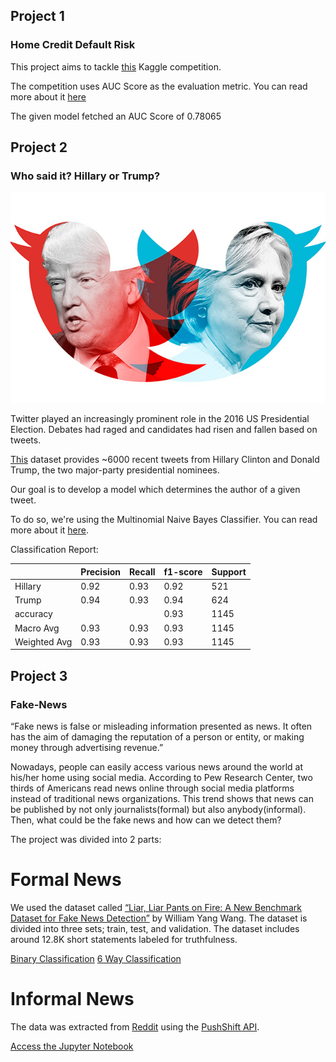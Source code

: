 ## Project 1
### Home Credit Default Risk

This project aims to tackle [this](https://www.kaggle.com/c/da-pt-02/overview) Kaggle competition.

The competition uses AUC Score as the evaluation metric. You can read more about it [here](https://developers.google.com/machine-learning/crash-course/classification/roc-and-auc#:~:text=AUC%20represents%20the%20probability%20that,has%20an%20AUC%20of%201.0.)

The given model fetched an AUC Score of 0.78065

## Project 2
### Who said it? Hillary or Trump?

![Hillary vs Trump](https://github.com/ShubhiKhanna/Who-said-it-Trump-or-Clinton-/blob/main/trumpclinton.jpg)

Twitter played an increasingly prominent role in the 2016 US Presidential Election. Debates had raged and candidates had risen and fallen based on tweets. 

[This](https://www.kaggle.com/benhamner/clinton-trump-tweets/home) dataset provides ~6000 recent tweets from Hillary Clinton and Donald Trump, the two major-party presidential nominees.

Our goal is to develop a model which determines the author of a given tweet.

To do so, we're using the Multinomial Naive Bayes Classifier. You can read more about it [here](https://www.mygreatlearning.com/blog/multinomial-naive-bayes-explained/).

Classification Report:

|              | Precision | Recall | f1-score | Support |
|--------------|-----------|--------|----------|---------|
| Hillary      | 0.92      | 0.93   | 0.92     | 521     |
| Trump        | 0.94      | 0.93   | 0.94     | 624     |
| accuracy     |           |        | 0.93     | 1145    |
| Macro Avg    | 0.93      | 0.93   | 0.93     | 1145    |
| Weighted Avg | 0.93      | 0.93   | 0.93     | 1145    |


## Project 3
### Fake-News

“Fake news is false or misleading information presented as news. It often has the aim of damaging the reputation of a person or entity, or making money through advertising revenue.” 

Nowadays, people can easily access various news around the world at his/her home using social media. According to Pew Research Center, two thirds of Americans read news online through social media platforms instead of traditional news organizations.  This trend shows that news can be published by not only journalists(formal) but also anybody(informal).  Then, what could be the fake news and how can we detect them? 

The project was divided into 2 parts:

# Formal News

We used the dataset called  [“Liar, Liar Pants on Fire: A New Benchmark Dataset for Fake News Detection”](https://arxiv.org/abs/1705.00648) by William Yang Wang. The dataset is divided into three sets; train, test, and validation. The dataset includes around 12.8K short statements labeled for truthfulness.

[Binary Classification](https://github.com/ShubhiKhanna/Fake-News/blob/main/Fake_News_Detection%20(Binary).ipynb)
[6 Way Classification](https://github.com/ShubhiKhanna/Fake-News/blob/main/Fake_News_Detector%20(6%20classifications).ipynb)

# Informal News

The data was extracted from [Reddit](https://www.reddit.com/) using the [PushShift API](https://pushshift.io/api-parameters/).

[Access the Jupyter Notebook](https://github.com/ShubhiKhanna/Fake-News/blob/main/FakeNews_NLP_Onion.ipynb)
